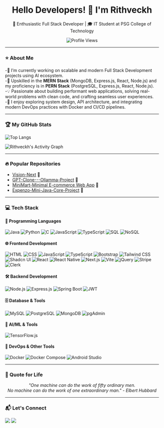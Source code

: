 <h1 align="center">Hello Developers! 👋 I'm Rithveckh</h1>

<p align="center">
  🚀 Enthusiastic Full Stack Developer | 🎓 IT Student at PSG College of Technology
</p>

<p align="center">
  <img src="https://komarev.com/ghpvc/?username=Rithveckh&color=blue" alt="Profile Views">
</p>

---

### ⭐ About Me
-🔭 I’m currently working on scalable and modern Full Stack Development projects using AI ecosystem.  
-🌱 Upskilled in the **MERN Stack** (MongoDB, Express.js, React, Node.js) and my proficiency is in **PERN Stack** (PostgreSQL, Express.js, React, Node.js).  
-💡 Passionate about building performant web applications, solving real-world problems with clean code, and crafting seamless user experiences.  
-🧠 I enjoy exploring system design, API architecture, and integrating modern DevOps practices with Docker and CI/CD pipelines.  

---

### 🏆 My GitHub Stats

![Top Langs](https://github-readme-stats.vercel.app/api/top-langs/?username=Rithveckh&layout=compact&theme=radical&langs_count=8)

![Rithveckh's Activity Graph](https://github-readme-activity-graph.vercel.app/graph?username=Rithveckh&theme=react-dark&hide_border=true)


---

### 🔥 Popular Repositories
- [Vision-Next](https://github.com/Rithveckh/Vision_Next.git) 🌟
- [GPT-Clone---Ollamma-Project](https://github.com/Rithveckh/GPT-Clone---Ollamma.git) 🌟
- [MiniMart-Minimal E-commerce Web App](https://github.com/Rithveckh/MiniMart.git) 🌟
- [Expenzo-Mini-Java-Core-Project](https://github.com/Rithveckh/Expenzo_JavaProject) 🌟
---

### 💻 Tech Stack

#### 🚀 Programming Languages  
![Java](https://img.shields.io/badge/-Java-007396?style=flat-square&logo=java&logoColor=white)
![Python](https://img.shields.io/badge/-Python-3776AB?style=flat-square&logo=python&logoColor=white)
![C](https://img.shields.io/badge/-C-00599C?style=flat-square&logo=c&logoColor=white)
![JavaScript](https://img.shields.io/badge/-JavaScript-F7DF1E?style=flat-square&logo=javascript&logoColor=black)
![TypeScript](https://img.shields.io/badge/-TypeScript-3178C6?style=flat-square&logo=typescript&logoColor=white)
![SQL](https://img.shields.io/badge/-SQL-003B57?style=flat-square&logo=postgresql&logoColor=white)
![NoSQL](https://img.shields.io/badge/-NoSQL-4DB33D?style=flat-square&logo=mongodb&logoColor=white)

#### 🌐 Frontend Development  
![HTML](https://img.shields.io/badge/-HTML-E34F26?style=flat-square&logo=html5&logoColor=white)
![CSS](https://img.shields.io/badge/-CSS-1572B6?style=flat-square&logo=css3&logoColor=white)
![JavaScript](https://img.shields.io/badge/-JavaScript-F7DF1E?style=flat-square&logo=javascript&logoColor=black)
![TypeScript](https://img.shields.io/badge/-TypeScript-3178C6?style=flat-square&logo=typescript&logoColor=white)
![Bootstrap](https://img.shields.io/badge/-Bootstrap-7952B3?style=flat-square&logo=bootstrap&logoColor=white)
![Tailwind CSS](https://img.shields.io/badge/-TailwindCSS-06B6D4?style=flat-square&logo=tailwind-css&logoColor=white)
![Shadcn UI](https://img.shields.io/badge/-Shadcn%20UI-000000?style=flat-square&logo=react&logoColor=white)
![React](https://img.shields.io/badge/-React-61DAFB?style=flat-square&logo=react&logoColor=black)
![React Native](https://img.shields.io/badge/-React%20Native-20232A?style=flat-square&logo=react&logoColor=61DAFB)
![Next.js](https://img.shields.io/badge/-Next.js-000000?style=flat-square&logo=next.js&logoColor=white)
![Vite](https://img.shields.io/badge/-Vite-646CFF?style=flat-square&logo=vite&logoColor=white)
![jQuery](https://img.shields.io/badge/-jQuery-0769AD?style=flat-square&logo=jquery&logoColor=white)
![Stripe](https://img.shields.io/badge/-Stripe-635BFF?style=flat-square&logo=stripe&logoColor=white)
![Clerk](https://img.shields.io/badge/-Clerk-3A8FFF?style=flat-square&logo=clerk&logoColor=white)

#### 🛠 Backend Development  
![Node.js](https://img.shields.io/badge/-Node.js-339933?style=flat-square&logo=node.js&logoColor=white)
![Express.js](https://img.shields.io/badge/-Express.js-000000?style=flat-square&logo=express&logoColor=white)
![Spring Boot](https://img.shields.io/badge/-Spring%20Boot-6DB33F?style=flat-square&logo=spring-boot&logoColor=white)
![JWT](https://img.shields.io/badge/-JWT-000000?style=flat-square&logo=jsonwebtokens&logoColor=white)

#### 🗄️ Database & Tools  
![MySQL](https://img.shields.io/badge/-MySQL-4479A1?style=flat-square&logo=mysql&logoColor=white)
![PostgreSQL](https://img.shields.io/badge/-PostgreSQL-336791?style=flat-square&logo=postgresql&logoColor=white)
![MongoDB](https://img.shields.io/badge/-MongoDB-47A248?style=flat-square&logo=mongodb&logoColor=white)
![pgAdmin](https://img.shields.io/badge/-pgAdmin-336791?style=flat-square&logo=postgresql&logoColor=white)

#### 🧠 AI/ML & Tools  
![TensorFlow.js](https://img.shields.io/badge/-TensorFlow.js-FF6F00?style=flat-square&logo=tensorflow&logoColor=white)

#### 🧪 DevOps & Other Tools  
![Docker](https://img.shields.io/badge/-Docker-2496ED?style=flat-square&logo=docker&logoColor=white)
![Docker Compose](https://img.shields.io/badge/-Docker%20Compose-384d54?style=flat-square&logo=docker&logoColor=white)
![Android Studio](https://img.shields.io/badge/-Android%20Studio-3DDC84?style=flat-square&logo=android-studio&logoColor=white)

---

### 💬 Quote for Life
<p align="center">
  <i>"One machine can do the work of fifty ordinary men. <br>
  No machine can do the work of one extraordinary man." - Elbert Hubbard</i>
</p>

---

### 📬 Let's Connect
<p align="left">
  <a href="mailto:rithveckhdhamodharan@gmail.com"><img src="https://img.shields.io/badge/Gmail-D14836?style=flat-square&logo=gmail&logoColor=white"></a>
  <a href="https://www.linkedin.com/in/rithveckh-d-3b598328a"><img src="https://img.shields.io/badge/LinkedIn-0A66C2?style=flat-square&logo=linkedin&logoColor=white"></a>
</p>
